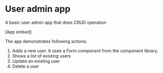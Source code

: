 # User admin app

<p class="description">A basic user admin app that does CRUD operation</p>

[App embed]

The app demonstrates following actions:

1. Adds a new user. It uses a Form component from the component library.
2. Shows a list of existing users
3. Update an existing user
4. Delete a user
